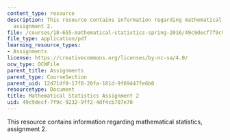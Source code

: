 ```yaml
---
content_type: resource
description: This resource contains information regarding mathematical statistics,
  assignment 2.
file: /courses/18-655-mathematical-statistics-spring-2016/49c9decf7f9c92329ff24df4cb707e70_MIT18_655S16_ProblemSet_2.pdf
file_type: application/pdf
learning_resource_types:
- Assignments
license: https://creativecommons.org/licenses/by-nc-sa/4.0/
ocw_type: OCWFile
parent_title: Assignments
parent_type: CourseSection
parent_uid: 12d71df0-17f0-20fa-181d-9f69447fe6b0
resourcetype: Document
title: Mathematical Statistics Assignment 2
uid: 49c9decf-7f9c-9232-9ff2-4df4cb707e70
---
```

This resource contains information regarding mathematical statistics, assignment 2.